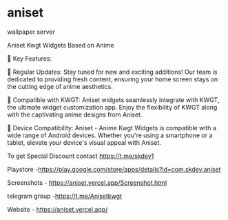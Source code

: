 # aniset
wallpaper server


Aniset Kwgt Widgets Based on Anime 

🌟 Key Features:

🔄 Regular Updates:
Stay tuned for new and exciting additions! Our team is dedicated to providing fresh content, ensuring your home screen stays on the cutting edge of anime aesthetics.


🌈 Compatible with KWGT:
Aniset widgets seamlessly integrate with KWGT, the ultimate widget customization app. Enjoy the flexibility of KWGT along with the captivating anime designs from Aniset.

📱 Device Compatibility:
Aniset - Anime Kwgt Widgets is compatible with a wide range of Android devices. Whether you're using a smartphone or a tablet, elevate your device's visual appeal with Aniset.




To get Special Discount contact 
https://t.me/skdev1


Playstore -https://play.google.com/store/apps/details?id=com.skdev.aniset

Screenshots - https://aniset.vercel.app/Screenshot.html

telegram group -https://t.me/Anisetkwgt

Website - https://aniset.vercel.app/
